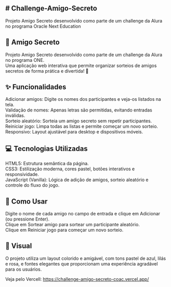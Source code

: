 <h2># Challenge-Amigo-Secreto</h2>
Projeto Amigo Secreto desenvolvido como parte de um challenge da Alura no programa Oracle Next Education

<h2>🎁 Amigo Secreto</h2>

Projeto Amigo Secreto desenvolvido como parte de um challenge da Alura no programa ONE.<br>
Uma aplicação web interativa que permite organizar sorteios de amigos secretos de forma prática e divertida! 🎉<br>

<h2>✨ Funcionalidades</h2>

Adicionar amigos: Digite os nomes dos participantes e veja-os listados na tela.<br>
Validação de nomes: Apenas letras são permitidas, evitando entradas inválidas.<br>
Sorteio aleatório: Sorteia um amigo secreto sem repetir participantes.<br>
Reiniciar jogo: Limpa todas as listas e permite começar um novo sorteio.<br>
Responsivo: Layout ajustável para desktop e dispositivos móveis.<br>

<h2>💻 Tecnologias Utilizadas</h2>

HTML5: Estrutura semântica da página.<br>
CSS3: Estilização moderna, cores pastel, botões interativos e responsividade.<br>
JavaScript (Vanilla): Lógica de adição de amigos, sorteio aleatório e controle do fluxo do jogo.<br>

<h2>🚀 Como Usar</h2>

Digite o nome de cada amigo no campo de entrada e clique em Adicionar (ou pressione Enter).<br>
Clique em Sortear amigo para sortear um participante aleatório.<br>
Clique em Reiniciar jogo para começar um novo sorteio.<br>

<h2>🎨 Visual</h2>

O projeto utiliza um layout colorido e amigável, com tons pastel de azul, lilás e rosa, e fontes elegantes que proporcionam uma experiência agradável para os usuários.

Veja pelo Vercell: https://challenge-amigo-secreto-coac.vercel.app/
